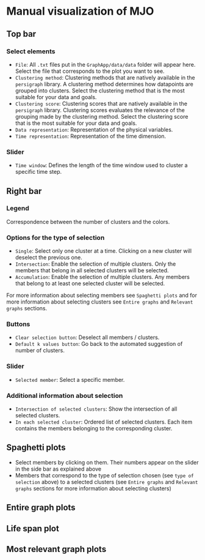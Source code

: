 
Manual visualization of MJO
===============================================================================

Top bar
-------------------------------------------------------------------------------

### Select elements

- `File`: All `.txt` files put in the `GraphApp/data/data` folder will appear here. Select the file that corresponds to the plot you want to see.
- `Clustering method`: Clustering methods that are natively available in the `persigraph` library. A clustering method determines how datapoints are grouped into clusters. Select the clustering method that is the most suitable for your data and goals.
- `Clustering score`: Clustering scores that are natively available in the `persigraph` library. Clustering scores evaluates the relevance of the grouping made by the clustering method. Select the clustering score that is the most suitable for your data and goals.
- `Data representation`: Representation of the physical variables.
- `Time representation`: Representation of the time dimension.

### Slider

- `Time window`: Defines the length of the time window used to cluster a specific time step.

Right bar
-------------------------------------------------------------------------------

### Legend

Correspondence between the number of clusters and the colors.

### Options for the type of selection

- `Single`: Select only one cluster at a time. Clicking on a new cluster will deselect the previous one.
- `Intersection`: Enable the selection of multiple clusters. Only the members that belong in all selected clusters will be selected.
- `Accumulation`: Enable the selection of multiple clusters. Any members that belong to at least one selected cluster will be selected.

For more information about selecting members see `Spaghetti plots` and for more information about selecting clusters see `Entire graphs` and `Relevant graphs` sections.

### Buttons

- `Clear selection button`: Deselect all members / clusters.
- `Default k values button`: Go back to the automated suggestion of number of clusters.

### Slider

- `Selected member`: Select a specific member.

### Additional information about selection

- `Intersection of selected clusters`: Show the intersection of all selected clusters.
- `In each selected cluster`: Ordered list of selected clusters. Each item contains the members belonging to the corresponding cluster.

Spaghetti plots
-------------------------------------------------------------------------------

- Select members by clicking on them. Their numbers appear on the slider in the side bar as explained above
- Members that correspond to the type of selection chosen (see `type of selection` above) to a selected clusters (see `Entire graphs` and `Relevant graphs` sections for more information about selecting clusters)

Entire graph plots
-------------------------------------------------------------------------------


Life span plot
-------------------------------------------------------------------------------


Most relevant graph plots
-------------------------------------------------------------------------------

